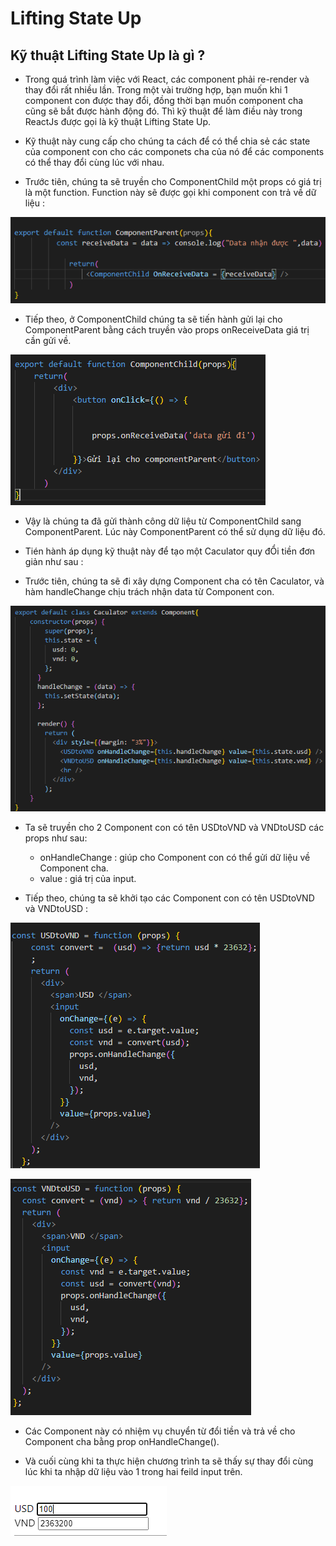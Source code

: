 # Lifting State Up

## Kỹ thuật Lifting State Up là gì ?

- Trong quá trình làm việc với React, các component phải re-render và thay đổi rất nhiều lần. Trong một vài trường hợp, bạn muốn khi 1 component con được thay đổi, đồng thời bạn muốn component cha cũng sẽ bắt được hành động đó. Thì kỹ thuật để làm điều này trong ReactJs được gọi là kỹ thuật Lifting State Up.

- Kỹ thuật này cung cấp cho chúng ta cách để có thể chia sẻ các state của component con cho các componets cha của nó để các components có thể thay đổi cùng lúc với nhau.

- Trước tiên, chúng ta sẽ truyền cho ComponentChild một props có giá trị là một function. Function này sẽ được gọi khi component con trả về dữ liệu :

![LT1](./my-app/src/images/LT1.png)

- Tiếp theo, ở ComponentChild chúng ta sẽ tiến hành gửi lại cho ComponentParent bằng cách truyền vào props onReceiveData giá trị cần gửi về.

![LT2](./my-app/src/images/LT2.png)

- Vậy là chúng ta đã gửi thành công dữ liệu từ ComponentChild sang ComponentParent. Lúc này ComponentParent có thể sử dụng dữ liệu đó.

- Tién hành áp dụng kỹ thuật này để tạo một Caculator quy đỔi tiền đơn giản như sau :

- Trước tiên, chúng ta sẽ đi xây dựng Component cha có tên Caculator, và hàm handleChange chịu trách nhận data từ Component con.

![LT3](./my-app/src/images/LT3.png)

- Ta sẽ truyền cho 2 Component con có tên USDtoVND và VNDtoUSD các props như sau:

  - onHandleChange : giúp cho Component con có thể gửi dữ liệu về Component cha.
  - value : giá trị của input.

- Tiếp theo, chúng ta sẽ khởi tạo các Component con có tên USDtoVND và VNDtoUSD :

![LT4](./my-app/src/images/LT4.png)

![LT5](./my-app/src/images/LT5.png)

- Các Component này có nhiệm vụ chuyển từ đổi tiền và trả về cho Component cha bằng prop onHandleChange().

- Và cuối cùng khi ta thực hiện chương trình ta sẽ thấy sự thay đổi cùng lúc khi ta nhập dữ liệu vào 1 trong hai feild input trên.

![LT6](./my-app/src/images/LT6.png)
